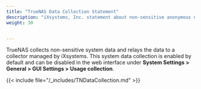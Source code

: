 ```yaml
---
title: "TrueNAS Data Collection Statement"
description: "iXsystems, Inc. statement about non-sensitive anonymous data collection."
weight: 30


---
```


TrueNAS collects non-sensitive system data and relays the data to a collector managed by iXsystems.
This system data collection is enabled by default and can be disabled in the web interface under **System Settings > General > GUI Settings > Usage collection**.

{{< include file="/_includes/TNDataCollection.md" >}}
